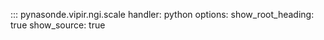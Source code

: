 ::: pynasonde.vipir.ngi.scale
    handler: python
    options:
        show_root_heading: true
        show_source: true
